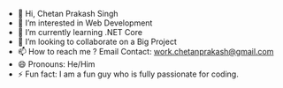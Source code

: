 - 👋 Hi, Chetan Prakash Singh
- 👀 I’m interested in Web Development
- 🌱 I’m currently learning .NET Core
- 💞️ I’m looking to collaborate on a Big Project
- 📫 How to reach me ? Email Contact: work.chetanprakash@gmail.com
- 😄 Pronouns: He/Him
- ⚡ Fun fact: I am a fun guy who is fully passionate for coding.

<!---
chetanprakash100/chetanprakash100 is a ✨ special ✨ repository because its `README.md` (this file) appears on your GitHub profile.
You can click the Preview link to take a look at your changes.
--->
